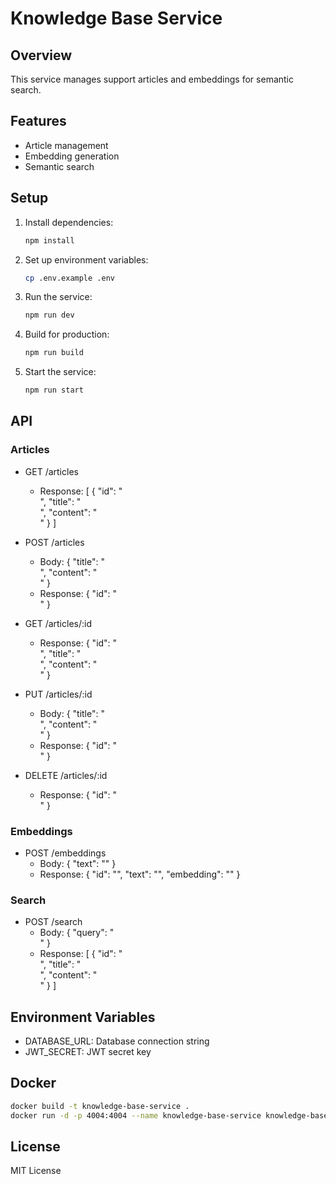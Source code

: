 # Knowledge Base Service

## Overview 

This service manages support articles and embeddings for semantic search.

## Features

- Article management
- Embedding generation
- Semantic search

## Setup

1. Install dependencies:
   ```bash
   npm install
   ```

2. Set up environment variables:
   ```bash
   cp .env.example .env
   ```

3. Run the service:
   ```bash
   npm run dev
   ```

4. Build for production:
   ```bash
   npm run build
   ```

5. Start the service:
   ```bash
   npm run start
   ```

## API

### Articles

- GET /articles
  - Response: [ { "id": "<article id>", "title": "<article title>", "content": "<article content>" } ]

- POST /articles
  - Body: { "title": "<article title>", "content": "<article content>" }
  - Response: { "id": "<article id>" }

- GET /articles/:id
  - Response: { "id": "<article id>", "title": "<article title>", "content": "<article content>" }

- PUT /articles/:id
  - Body: { "title": "<article title>", "content": "<article content>" }
  - Response: { "id": "<article id>" }

- DELETE /articles/:id
  - Response: { "id": "<article id>" }

### Embeddings

- POST /embeddings
  - Body: { "text": "<text to embed>" }
  - Response: { "id": "<embedding id>", "text": "<text to embed>", "embedding": "<embedding>" }

### Search

- POST /search
  - Body: { "query": "<search query>" }
  - Response: [ { "id": "<article id>", "title": "<article title>", "content": "<article content>" } ]

## Environment Variables

- DATABASE_URL: Database connection string
- JWT_SECRET: JWT secret key

## Docker

```bash
docker build -t knowledge-base-service .
docker run -d -p 4004:4004 --name knowledge-base-service knowledge-base-service
```

## License

MIT License 




